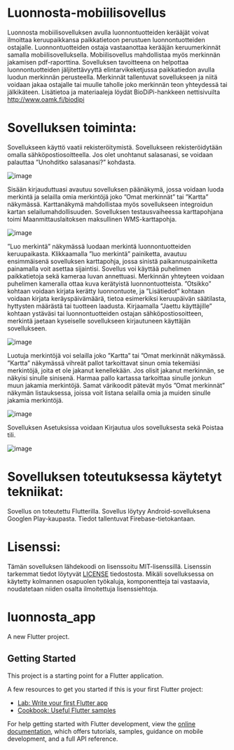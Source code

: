 # Luonnosta-mobiilisovellus
Luonnosta mobiilisovelluksen avulla luonnontuotteiden kerääjät voivat ilmoittaa keruupaikkansa paikkatietoon perustuen luonnontuotteiden ostajalle. Luonnontuotteiden ostaja vastaanottaa kerääjän keruumerkinnät samalla mobiilisovelluksella. Mobiilisovellus mahdollistaa myös merkinnän jakamisen pdf-raporttina. Sovelluksen tavoitteena on helpottaa luonnontuotteiden jäljitettävyyttä elintarvikeketjussa paikkatiedon avulla luodun merkinnän perusteella. Merkinnät tallentuvat sovellukseen ja niitä voidaan jakaa ostajalle tai muulle taholle joko merkinnän teon yhteydessä tai jälkikäteen. Lisätietoa ja materiaaleja löydät BioDiPi-hankkeen nettisivuilta http://www.oamk.fi/biodipi

# Sovelluksen toiminta:
Sovellukseen käyttö vaatii rekisteröitymistä. Sovellukseen rekisteröidytään omalla sähköpostiosoitteella. Jos olet unohtanut salasanasi, se voidaan palauttaa ”Unohditko salasanasi?” kohdasta.

![image](https://github.com/Biodipi/Luonnosta_mobiili_sovellus/assets/73608659/6ffa2799-117d-4fdb-bdab-698a0a752f69)

Sisään kirjauduttuasi avautuu sovelluksen päänäkymä, jossa voidaan luoda merkintä ja selailla omia merkintöjä joko ”Omat merkinnät” tai ”Kartta” näkymässä. Karttanäkymä mahdollistaa myös sovellukseen integroidun kartan selailumahdollisuuden. Sovelluksen testausvaiheessa karttapohjana toimi Maanmittauslaitoksen maksullinen WMS-karttapohja. 

![image](https://github.com/Biodipi/Luonnosta_mobiili_sovellus/assets/73608659/fbe18abc-ce4d-40e0-a9c3-48c9798175b3)

”Luo merkintä” näkymässä luodaan merkintä luonnontuotteiden keruupaikasta. Klikkaamalla ”luo merkintä” painiketta, avautuu ensimmäisenä sovelluksen karttapohja, jossa sinistä paikannuspainiketta painamalla voit asettaa sijaintisi. Sovellus voi käyttää puhelimen paikkatietoja sekä kameraa luvan annettuasi. 
Merkinnän yhteyteen voidaan puhelimen kameralla ottaa kuva kerätyistä luonnontuotteista. ”Otsikko” kohtaan voidaan kirjata kerätty luonnontuote, ja ”Lisätiedot” kohtaan voidaan kirjata keräyspäivämäärä, tietoa esimerkiksi keruupäivän säätilasta, hyttysten määrästä tai tuotteen laadusta. Kirjaamalla ”Jaettu käyttäjille” kohtaan ystäväsi tai luonnontuotteiden ostajan sähköpostiosoitteen, merkintä jaetaan kyseiselle sovellukseen kirjautuneen käyttäjän sovellukseen.

![image](https://github.com/Biodipi/Luonnosta_mobiili_sovellus/assets/73608659/bc813479-6c53-49b9-8b18-4aa320df3765)

Luotuja merkintöjä voi selailla joko ”Kartta” tai ”Omat merkinnät näkymässä. ”Kartta” näkymässä vihreät pallot tarkoittavat sinun omia tekemiäsi merkintöjä, joita et ole jakanut kenellekään. Jos olisit jakanut merkinnän, se näkyisi sinulle sinisenä. Harmaa pallo kartassa tarkoittaa sinulle jonkun muun jakamia merkintöjä. Samat värikoodit pätevät myös ”Omat merkinnät” näkymän listauksessa, joissa voit listana selailla omia ja muiden sinulle jakamia merkintöjä.

![image](https://github.com/Biodipi/Luonnosta_mobiili_sovellus/assets/73608659/e141712b-6332-44c7-9f62-b9b738344e10)

Sovelluksen Asetuksissa voidaan Kirjautua ulos sovelluksesta sekä Poistaa tili. 

![image](https://github.com/Biodipi/Luonnosta_mobiili_sovellus/assets/73608659/bad52000-f113-4aa3-b276-cd6367858b99)

# Sovelluksen toteutuksessa käytetyt tekniikat:

Sovellus on toteutettu Flutterilla. Sovellus löytyy Android-sovelluksena Googlen Play-kaupasta. Tiedot tallentuvat Firebase-tietokantaan.

# Lisenssi:

Tämän sovelluksen lähdekoodi on lisenssoitu MIT-lisenssillä. Lisenssin tarkemmat tiedot löytyvät [LICENSE](https://github.com/Biodibi/Luonnosta_mobiili_sovellus/master/LICENSE) tiedostosta. Mikäli sovelluksessa on käytetty kolmannen osapuolen työkaluja, komponentteja tai vastaavia, noudatetaan niiden osalta ilmoitettuja lisenssiehtoja.

# luonnosta_app

A new Flutter project.

## Getting Started

This project is a starting point for a Flutter application.

A few resources to get you started if this is your first Flutter project:

- [Lab: Write your first Flutter app](https://docs.flutter.dev/get-started/codelab)
- [Cookbook: Useful Flutter samples](https://docs.flutter.dev/cookbook)

For help getting started with Flutter development, view the
[online documentation](https://docs.flutter.dev/), which offers tutorials,
samples, guidance on mobile development, and a full API reference.
